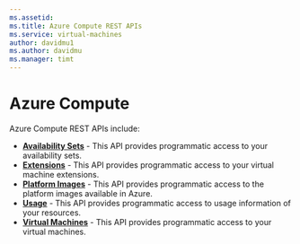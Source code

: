 ```yaml
---
ms.assetid: 
ms.title: Azure Compute REST APIs
ms.service: virtual-machines
author: davidmu1
ms.author: davidmu
ms.manager: timt
---
```



# Azure Compute

Azure Compute REST APIs include:

- **[Availability Sets](availabilitysets.md)** - This API provides programmatic access to your availability sets.
- **[Extensions](extensions.md)** - This API provides programmatic access to your virtual machine extensions. 
- **[Platform Images](platformimages.md)** - This API provides programmatic access to the platform images available in Azure.
- **[Usage](usage.md)** - This API provides programmatic access to usage information of your resources.
- **[Virtual Machines](virtualmachines.md)** - This API provides programmatic access to your virtual machines.
